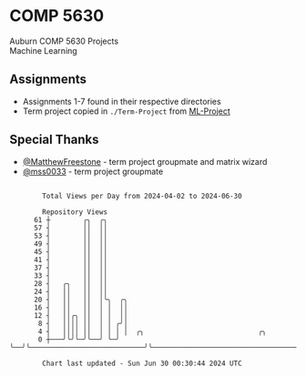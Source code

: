 # COMP 5630
Auburn COMP 5630 Projects  
Machine Learning

## Assignments
- Assignments 1-7 found in their respective directories
- Term project copied in `./Term-Project` from [ML-Project](https://github.com/wumphlett/ML-Project)

## Special Thanks
- [@MatthewFreestone](https://github.com/MatthewFreestone) - term project groupmate and matrix wizard
- [@mss0033](https://github.com/mss0033) - term project groupmate

```

        Total Views per Day from 2024-04-02 to 2024-06-30

        Repository Views
      61 ┼        ╭╮  ╭╮
      57 ┤        ││  ││
      53 ┤        ││  ││
      49 ┤        ││  ││
      45 ┤        ││  ││
      41 ┤        ││  ││
      37 ┤        ││  ││
      33 ┤        ││  ││
      28 ┤   ╭╮   ││  ││
      24 ┤   ││   ││  ││
      20 ┤   ││   ││  │╰╮  ╭╮
      16 ┤   ││   ││  │ │  ││
      12 ┤   ││╭╮ ││  │ │  ││
       8 ┤   ││││ ││  │ │ ╭╯│
       4 ┤   ││││ ││  │ │ │ │  ╭╮                            ╭╮
       0 ┼───╯╰╯╰─╯╰──╯ ╰─╯ ╰──╯╰────────────────────────────╯╰────────────────────────────────────

        Chart last updated - Sun Jun 30 00:30:44 2024 UTC
        
```
